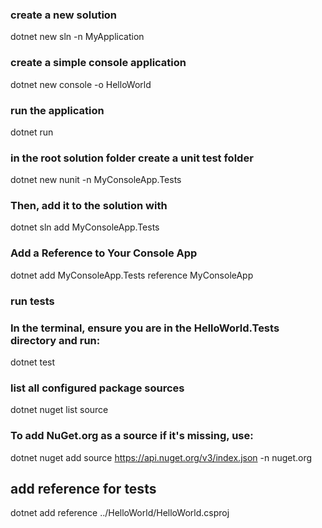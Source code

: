 ### create a new solution
dotnet new sln -n MyApplication

### create a simple console application
dotnet new console -o HelloWorld

### run the application
dotnet run

### in the root solution folder create a unit test folder
dotnet new nunit -n MyConsoleApp.Tests

### Then, add it to the solution with 
dotnet sln add MyConsoleApp.Tests

### Add a Reference to Your Console App
dotnet add MyConsoleApp.Tests reference MyConsoleApp

### run tests
### In the terminal, ensure you are in the HelloWorld.Tests directory and run:
dotnet test

###  list all configured package sources
dotnet nuget list source

### To add NuGet.org as a source if it's missing, use:
dotnet nuget add source https://api.nuget.org/v3/index.json -n nuget.org

## add reference for tests
dotnet add reference ../HelloWorld/HelloWorld.csproj




